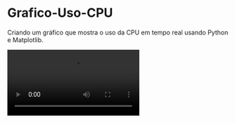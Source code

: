 # Grafico-Uso-CPU
Criando um gráfico que mostra o uso da CPU em tempo real usando Python e Matplotlib.

![Gráfico](https://github.com/juliomrodrigues/Grafico-Uso-CPU/blob/main/grafico_cpu_uso.gif.mp4)
